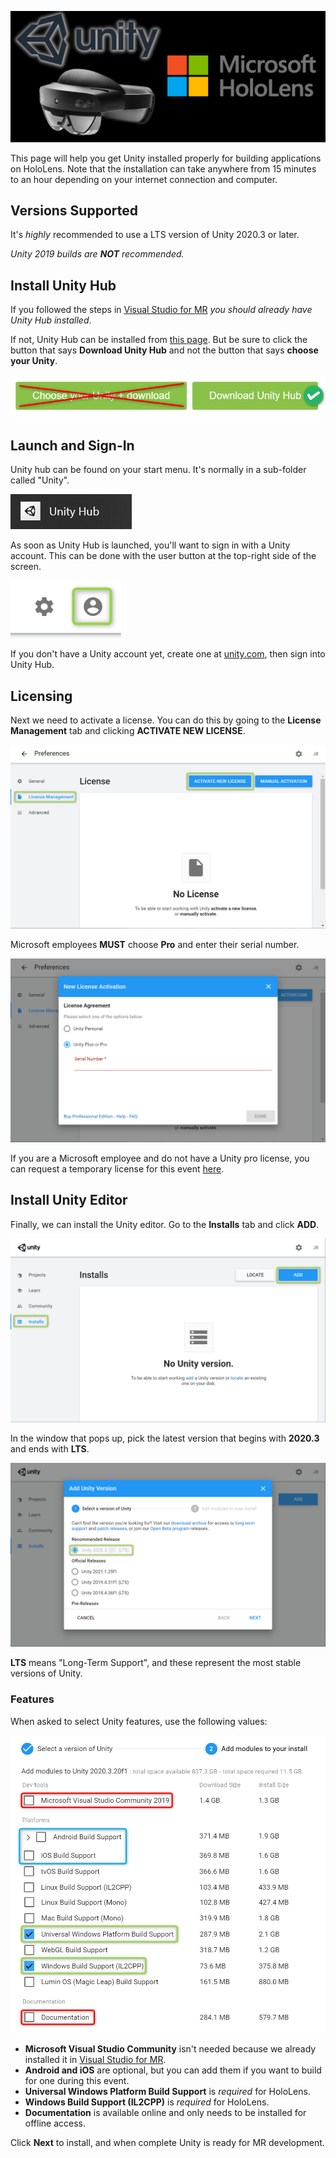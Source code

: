 ![](Images/UnityForMRBanner.png)

This page will help you get Unity installed properly for building applications on HoloLens. Note that the installation can take anywhere from 15 minutes to an hour depending on your internet connection and computer.  


## Versions Supported
It's *highly* recommended to use a LTS version of Unity 2020.3 or later. 

*Unity 2019 builds are **NOT** recommended.*

## Install Unity Hub

If you followed the steps in [Visual Studio for MR](../VSForMR) *you should already have Unity Hub installed*. 

If not, Unity Hub can be installed from [this page](https://unity3d.com/get-unity/download). But be sure to click the button that says **Download Unity Hub** and not the button that says **choose your Unity**.

![](Images/HubOnlyButton.png)

## Launch and Sign-In
Unity hub can be found on your start menu. It's normally in a sub-folder called "Unity".

![](Images/UnityHubIcon.png)

As soon as Unity Hub is launched, you'll want to sign in with a Unity account. This can be done with the user button at the top-right side of the screen.

![](Images/User-Button.png)

If you don't have a Unity account yet, create one at [unity.com](https://unity.com/), then sign into Unity Hub.


## Licensing
Next we need to activate a license. You can do this by going to the **License Management** tab and clicking **ACTIVATE NEW LICENSE**. 

![](Images/License-ActivateNew.png)

Microsoft employees **MUST** choose **Pro** and enter their serial number.

![](Images/License-Pro.png)

If you are a Microsoft employee and do not have a Unity pro license, you can request a temporary license for this event [here](https://aka.ms/Unity-MR-License-Request).


## Install Unity Editor
Finally, we can install the Unity editor. Go to the **Installs** tab and click **ADD**.
 
![](Images/Install-Add.png)

In the window that pops up, pick the latest version that begins with **2020.3** and ends with **LTS**.

![](Images/Install-LTS.png)

**LTS** means "Long-Term Support", and these represent the most stable versions of Unity.


### Features
When asked to select Unity features, use the following values:

![](Images/Features.png)

- **Microsoft Visual Studio Community** isn't needed because we already installed it in [Visual Studio for MR](../VSForMR).
- **Android and iOS** are optional, but you can add them if you want to build for one during this event.
- **Universal Windows Platform Build Support** is *required* for HoloLens.
- **Windows Build Support (IL2CPP)** is *required* for HoloLens.
- **Documentation** is available online and only needs to be installed for offline access.

Click **Next** to install, and when complete Unity is ready for MR development.
